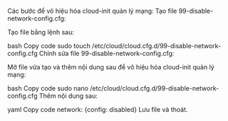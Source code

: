 Các bước để vô hiệu hóa cloud-init quản lý mạng:
Tạo file 99-disable-network-config.cfg:

Tạo file bằng lệnh sau:

bash
Copy code
sudo touch /etc/cloud/cloud.cfg.d/99-disable-network-config.cfg
Chỉnh sửa file 99-disable-network-config.cfg:

Mở file vừa tạo và thêm nội dung sau để vô hiệu hóa cloud-init quản lý mạng:

bash
Copy code
sudo nano /etc/cloud/cloud.cfg.d/99-disable-network-config.cfg
Thêm nội dung sau:

yaml
Copy code
network: {config: disabled}
Lưu file và thoát.

